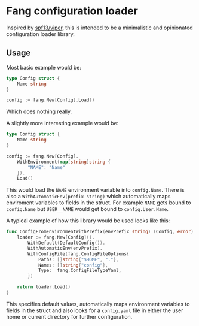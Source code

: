 # Fang configuration loader
Inspired by [spf13/viper](https://github.com/spf13/viper), this is intended
to be a minimalistic and opinionated configuration loader library.

## Usage
Most basic example would be:
```go
type Config struct {
	Name string
}

config := fang.New[Config].Load()
```

Which does nothing really.

A slightly more interesting example would be:
```go
type Config struct {
	Name string
}

config := fang.New[Config].
    WithEnvironment(map[string]string {
        "NAME": "Name"
    }).
    Load()
```

This would load the `NAME` environment variable into `config.Name`. There is 
also a `WithAutomaticEnv(prefix string)` which automatically maps enviroment
variables to fields in the struct. For example `NAME` gets bound to `config.Name`
but `USER__NAME` would get bound to `config.User.Name`.

A typical example of how this library would be used looks like this:
```go
func ConfigFromEnvironmentWithPrefix(envPrefix string) (Config, error) {
	loader := fang.New[Config]().
		WithDefault(DefaultConfig()).
		WithAutomaticEnv(envPrefix).
		WithConfigFile(fang.ConfigFileOptions{
			Paths: []string{"$HOME", "."},
			Names: []string{"config"},
			Type:  fang.ConfigFileTypeYaml,
		})

	return loader.Load()
}
```

This specifies default values, automatically maps environment variables to fields 
in the struct and also looks for a `config.yaml` file in either the user home or 
current directory for further configuration.
 